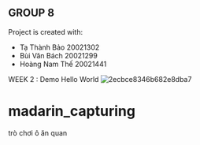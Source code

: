 ## GROUP 8
Project is created with:
* Tạ Thành Bảo 20021302
* Bùi Văn Bách 20021299
* Hoàng Nam Thế 20021441

 WEEK 2 : Demo Hello World
![2ecbce8346b682e8dba7](https://user-images.githubusercontent.com/80839052/190583376-d1df72d5-f7be-44b3-a067-88b7789a828e.jpg)
# madarin_capturing
trò chơi ô ăn quan
